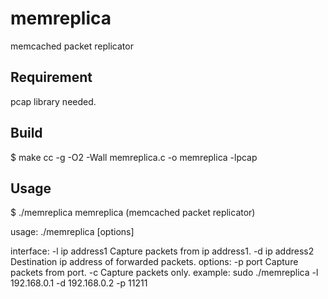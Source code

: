 memreplica
==========

memcached packet replicator


Requirement
-----------
pcap library needed.

Build
-----
$ make
cc -g -O2 -Wall memreplica.c -o memreplica -lpcap

Usage
-----
$ ./memreplica
memreplica (memcached packet replicator)

usage:
   ./memreplica <interface> [options]

interface:
   -l ip address1     Capture packets from ip address1.
   -d ip address2     Destination ip address of forwarded packets.
options:
   -p port            Capture packets from port.
   -c                 Capture packets only.
example:
   sudo ./memreplica -l 192.168.0.1 -d 192.168.0.2 -p 11211

